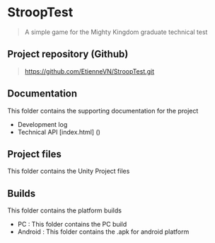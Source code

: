 # StroopTest
> A simple game for the Mighty Kingdom graduate technical test  

## Project repository (Github)
> https://github.com/EtienneVN/StroopTest.git  


## Documentation
<p> This folder contains the supporting documentation for the project </p>

- Development log 
- Technical API [index.html] () 

## Project files
<p> This folder contains the Unity Project files </p>

## Builds
<p> This folder contains the platform builds </p>

- PC : This folder contains the PC build 
- Android : This folder contains the .apk for android platform